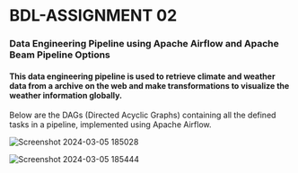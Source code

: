 # BDL-ASSIGNMENT 02
### Data Engineering Pipeline using Apache Airflow and Apache Beam Pipeline Options
#### This data engineering pipeline is used to retrieve climate and weather data from a archive on the web and make transformations to visualize the weather information globally.

Below are the DAGs (Directed Acyclic Graphs) containing all the defined tasks in a pipeline, implemented using Apache Airflow.

![Screenshot 2024-03-05 185028](https://github.com/Prithiviraj7R/BDL-A02/assets/142074094/1b1fcddb-2ef3-4e55-81ef-c81eaba44aca)

![Screenshot 2024-03-05 185444](https://github.com/Prithiviraj7R/BDL-A02/assets/142074094/fefdb315-355f-4d9d-b87a-4011fc5dd2fe)
